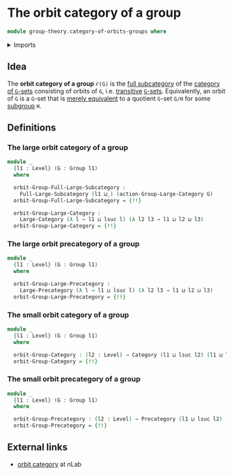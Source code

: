 # The orbit category of a group

```agda
module group-theory.category-of-orbits-groups where
```

<details><summary>Imports</summary>

```agda
open import category-theory.categories
open import category-theory.full-large-subcategories
open import category-theory.isomorphisms-in-large-precategories
open import category-theory.large-categories
open import category-theory.large-precategories
open import category-theory.precategories

open import foundation.dependent-pair-types
open import foundation.fundamental-theorem-of-identity-types
open import foundation.universe-levels

open import group-theory.category-of-group-actions
open import group-theory.group-actions
open import group-theory.groups
open import group-theory.homomorphisms-group-actions
open import group-theory.isomorphisms-group-actions
open import group-theory.precategory-of-group-actions
open import group-theory.transitive-group-actions
```

</details>

## Idea

The **orbit category of a group** `𝒪(G)` is the
[full subcategory](category-theory.full-large-subcategories.md) of the
[category of `G`-sets](group-theory.category-of-group-actions.md) consisting of
orbits of `G`, i.e. [transitive](group-theory.transitive-group-actions.md)
[`G`-sets](group-theory.group-actions.md). Equivalently, an orbit of `G` is a
`G`-set that is
[merely equivalent](group-theory.mere-equivalences-group-actions.md) to a
quotient `G`-set `G/H` for some [subgroup](group-theory.subgroups.md) `H`.

## Definitions

### The large orbit category of a group

```agda
module _
  {l1 : Level} (G : Group l1)
  where

  orbit-Group-Full-Large-Subcategory :
    Full-Large-Subcategory (l1 ⊔_) (action-Group-Large-Category G)
  orbit-Group-Full-Large-Subcategory = {!!}

  orbit-Group-Large-Category :
    Large-Category (λ l → l1 ⊔ lsuc l) (λ l2 l3 → l1 ⊔ l2 ⊔ l3)
  orbit-Group-Large-Category = {!!}
```

### The large orbit precategory of a group

```agda
module _
  {l1 : Level} (G : Group l1)
  where

  orbit-Group-Large-Precategory :
    Large-Precategory (λ l → l1 ⊔ lsuc l) (λ l2 l3 → l1 ⊔ l2 ⊔ l3)
  orbit-Group-Large-Precategory = {!!}
```

### The small orbit category of a group

```agda
module _
  {l1 : Level} (G : Group l1)
  where

  orbit-Group-Category : (l2 : Level) → Category (l1 ⊔ lsuc l2) (l1 ⊔ l2)
  orbit-Group-Category = {!!}
```

### The small orbit precategory of a group

```agda
module _
  {l1 : Level} (G : Group l1)
  where

  orbit-Group-Precategory : (l2 : Level) → Precategory (l1 ⊔ lsuc l2) (l1 ⊔ l2)
  orbit-Group-Precategory = {!!}
```

## External links

- [orbit category](https://ncatlab.org/nlab/show/orbit+category) at $n$Lab
